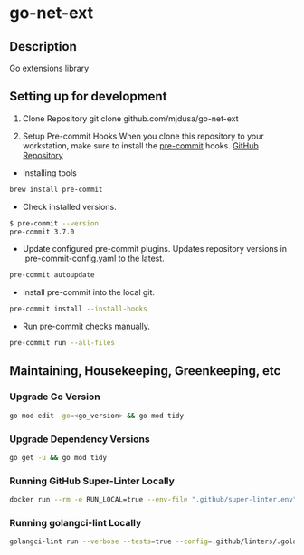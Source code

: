 # go-net-ext

## Description

Go extensions library

## Setting up for development

1. Clone Repository
git clone github.com/mjdusa/go-net-ext

2. Setup Pre-commit Hooks
When you clone this repository to your workstation, make sure to install the [pre-commit](https://pre-commit.com/) hooks. [GitHub Repository](https://github.com/pre-commit/pre-commit)

* Installing tools
```bash
brew install pre-commit
```

* Check installed versions.
```bash
$ pre-commit --version
pre-commit 3.7.0
```

* Update configured pre-commit plugins.  Updates repository versions in .pre-commit-config.yaml to the latest.
```bash
pre-commit autoupdate
```

* Install pre-commit into the local git.
```bash
pre-commit install --install-hooks
```

* Run pre-commit checks manually.
```bash
pre-commit run --all-files
```


## Maintaining, Housekeeping, Greenkeeping, etc

### Upgrade Go Version
```bash
go mod edit -go=<go_version> && go mod tidy
```

### Upgrade Dependency Versions
```bash
go get -u && go mod tidy
```

### Running GitHub Super-Linter Locally
```bash
docker run --rm -e RUN_LOCAL=true --env-file ".github/super-linter.env" -v $PWD:/tmp/lint github/super-linter:latest
```

### Running golangci-lint Locally
```bash
golangci-lint run --verbose --tests=true --config=.github/linters/.golangci.yml --issues-exit-code=0 --out-format=checkstyle
```
